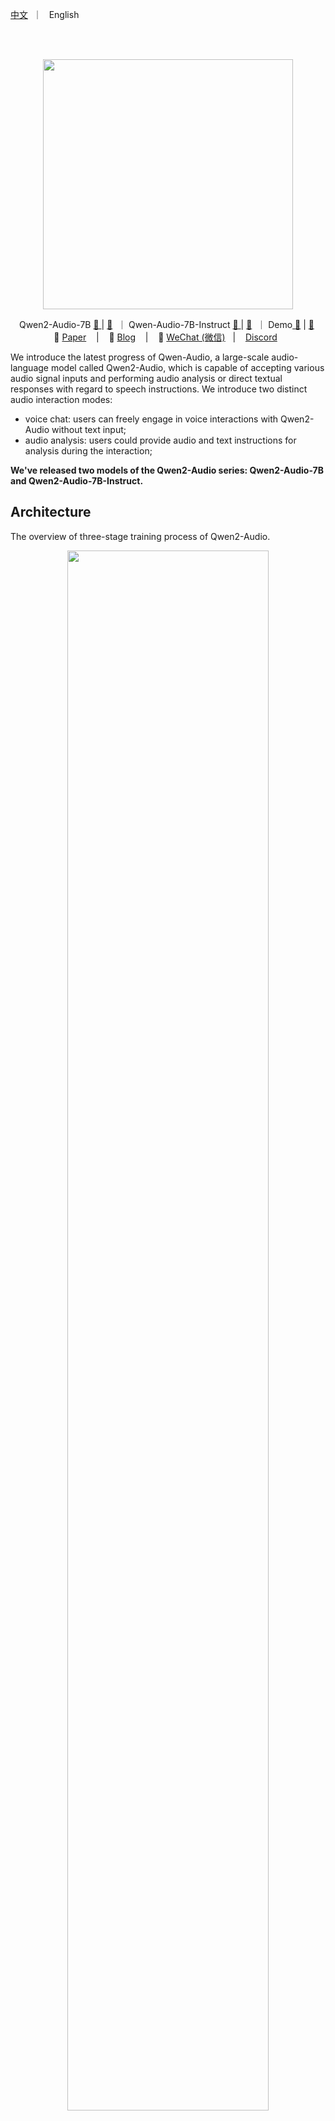 <p align="left">
        <a href="README_CN.md">中文</a> &nbsp｜ &nbsp English&nbsp&nbsp
</p>
<br><br>

<p align="center">
    <img src="https://qianwen-res.oss-cn-beijing.aliyuncs.com/assets/blog/qwenaudio/qwen2audio_logo.png" width="400"/>
<p>

<p align="center">
Qwen2-Audio-7B <a href="https://modelscope.cn/models/qwen/Qwen2-Audio-7B">🤖 </a> | <a href="https://huggingface.co/Qwen/Qwen2-Audio-7B">🤗</a>&nbsp ｜ Qwen-Audio-7B-Instruct <a href="https://modelscope.cn/models/qwen/Qwen2-Audio-7B-Instruct">🤖 </a>| <a href="https://huggingface.co/Qwen/Qwen2-Audio-7B-Instruct">🤗</a>&nbsp ｜ Demo<a href="https://modelscope.cn/studios/qwen/Qwen2-Audio-Instruct-Demo"> 🤖</a> | <a href="https://huggingface.co/spaces/Qwen/Qwen2-Audio-Instruct-Demo">🤗</a>&nbsp
<br>
📑 <a href="https://arxiv.org/abs/2407.10759">Paper</a> &nbsp&nbsp | &nbsp&nbsp 📑 <a href="https://qwenlm.github.io/blog/qwen2-audio">Blog</a> &nbsp&nbsp | &nbsp&nbsp 💬 <a href="https://github.com/QwenLM/Qwen/blob/main/assets/wechat.png">WeChat (微信)</a>&nbsp&nbsp | &nbsp&nbsp <a href="https://discord.gg/CV4E9rpNSD">Discord</a>&nbsp&nbsp
</p>


We introduce the latest progress of Qwen-Audio, a large-scale audio-language model called Qwen2-Audio, which is capable of accepting various audio signal inputs and performing audio analysis or direct textual responses with regard to speech instructions. We introduce two distinct audio interaction modes:

* voice chat: users can freely engage in voice interactions with Qwen2-Audio without text input;
* audio analysis: users could provide audio and text instructions for analysis during the interaction;

**We've released two models of the Qwen2-Audio series: Qwen2-Audio-7B and Qwen2-Audio-7B-Instruct.**

## Architecture

The overview of three-stage training process of Qwen2-Audio.

<p align="center">
    <img src="assets/framework.png" width="80%"/>
<p>

## News and Updates
* 2024.8.9 🎉 We released the checkpoints of both `Qwen2-Audio-7B` and `Qwen2-Audio-7B-Instruct` on ModelScope and Hugging Face.
* 2024.7.15 🎉 We released the paper of **Qwen2-Audio**, introducing the relevant model structure, training methods, and model performance. Check our [report](https://arxiv.org/abs/2407.10759) for details!
* 2023.11.30 🔥  We released the **Qwen-Audio** series.

<br>

## Evaluation
We evaluated the Qwen2-Audio's abilities on 13 standard benchmarks as follows:
<table><thead><tr><th>Task</th><th>Description</th><th>Dataset</th><th>Split</th><th>Metric</th></tr></thead><tbody><tr><td rowspan="4">ASR</td><td rowspan="4">Automatic Speech Recognition</td><td>Fleurs</td><td>dev | test</td><td rowspan="4">WER</td></tr><tr><td>Aishell2</td><td>test</td></tr><tr><td>Librispeech</td><td>dev | test</td></tr><tr><td>Common Voice</td><td>dev | test</td></tr><tr><td>S2TT</td><td>Speech-to-Text Translation</td><td>CoVoST2</td><td>test</td><td>BLEU </td></tr><tr><td>SER</td><td>Speech Emotion Recognition</td><td>Meld</td><td>test</td><td>ACC</td></tr><tr><td>VSC</td><td>Vocal Sound Classification</td><td>VocalSound</td><td>test</td><td>ACC</td></tr><tr><td rowspan="4"><a href="https://github.com/OFA-Sys/AIR-Bench">AIR-Bench</a><br></td><td>Chat-Benchmark-Speech</td><td>Fisher<br>SpokenWOZ<br>IEMOCAP<br>Common voice</td><td>dev | test</td><td>GPT-4 Eval</td></tr><tr><td>Chat-Benchmark-Sound</td><td>Clotho</td><td>dev | test</td><td>GPT-4 Eval</td></tr>
<tr><td>Chat-Benchmark-Music</td><td>MusicCaps</td><td>dev | test</td><td>GPT-4 Eval</td></tr><tr><td>Chat-Benchmark-Mixed-Audio</td><td>Common voice<br>AudioCaps<br>MusicCaps</td><td>dev | test</td><td>GPT-4 Eval</td></tr></tbody></table>


The below is the overal performance:
<p align="center">
    <img src="assets/radar_compare_qwen_audio.png" width="70%"/>
<p>

The details of evaluation are as follows:
<br>
<b>(Note: The evaluation results we present are based on the initial model of the original training framework. However, the scores showed some fluctuations after converting the framework to Huggingface. Here, we present our complete evaluation results, starting with the initial model results from the paper.)</b>

<table><thead><tr><th rowspan="2">Task</th><th rowspan="2">Dataset</th><th rowspan="2">Model</th><th colspan="2">Performance</th></tr><tr><th>Metrics</th><th>Results</th></tr></thead><tbody><tr><td rowspan="15">ASR</td><td rowspan="7"><b>Librispeech</b><br>dev-clean | dev-other | <br>test-clean | test-other</td><td>SpeechT5</td><td rowspan="7">WER </td><td>2.1 | 5.5 | 2.4 | 5.8</td></tr><tr><td>SpeechNet</td><td>- | - | 30.7 | -</td></tr><tr><td>SLM-FT</td><td>- | - | 2.6 | 5.0</td></tr><tr><td>SALMONN</td><td>- | - | 2.1 | 4.9</td></tr><tr><td>SpeechVerse</td><td>- | - | 2.1 | 4.4</td></tr><tr><td>Qwen-Audio</td><td>1.8 | 4.0 | 2.0 | 4.2</td></tr><tr><td>Qwen2-Audio</td><td><b>1.3 | 3.4 | 1.6 | 3.6</b></td></tr><tr><td rowspan="2"><b>Common Voice 15</b> <br>en | zh | yue | fr</td><td>Whisper-large-v3</td><td rowspan="2">WER </td><td>9.3 | 12.8 | 10.9 | 10.8</td></tr><tr><td>Qwen2-Audio</td><td><b>8.6 | 6.9 | 5.9 | 9.6</b></td></tr>
<tr><td rowspan="2"><b>Fleurs</b> <br>zh</td><td>Whisper-large-v3</td><td rowspan="2">WER </td><td>7.7</td></tr><tr><td>Qwen2-Audio</td><td><b>7.5</b></td></tr><tr><td rowspan="4"><b>Aishell2</b> <br>Mic | iOS | Android</td><td>MMSpeech-base</td><td rowspan="4">WER </td><td>4.5 | 3.9 | 4.0</td></tr><tr><td>Paraformer-large</td><td>- | <b>2.9</b> | -</td></tr><tr><td>Qwen-Audio</td><td>3.3 | 3.1 | 3.3</td></tr><tr><td>Qwen2-Audio</td><td><b>3.0</b> | 3.0 | <b>2.9</b></td></tr><tr><td rowspan="8">S2TT</td><td rowspan="5"><b>CoVoST2</b> <br>en-de | de-en | <br>en-zh | zh-en</td><td>SALMONN</td><td rowspan="5">BLEU </td><td>18.6 | - | 33.1 | -</td></tr><tr><td>SpeechLLaMA</td><td>- | 27.1 | - | 12.3</td></tr><tr><td>BLSP</td><td>14.1 | - | - | -</td></tr><tr><td>Qwen-Audio</td><td>25.1 | 33.9 | 41.5 | 15.7</td></tr><tr><td>Qwen2-Audio</td><td><b>29.9 | 35.2 | 45.2 | 24.4</b></td></tr>
<tr><td rowspan="3"><b>CoVoST2</b> <br>es-en | fr-en | it-en |</td><td>SpeechLLaMA</td><td rowspan="3">BLEU </td><td>27.9 | 25.2 | 25.9</td></tr><tr><td>Qwen-Audio</td><td>39.7 | <b>38.5</b> | 36.0</td></tr><tr><td>Qwen2-Audio</td><td><b>40.0 | 38.5 | 36.3</b></td></tr><tr><td rowspan="3">SER</td><td rowspan="3"><b>Meld</b></td><td>WavLM-large</td><td rowspan="3">ACC </td><td>0.542</td></tr><tr><td>Qwen-Audio</td><td><b>0.557</b></td></tr><tr><td>Qwen2-Audio</td><td>0.553</td></tr><tr><td rowspan="4">VSC</td><td rowspan="4"><b>VocalSound</b></td><td>CLAP</td><td rowspan="4">ACC </td><td>0.4945</td></tr><tr><td>Pengi</td><td>0.6035</td></tr><tr><td>Qwen-Audio</td><td>0.9289</td></tr><tr><td>Qwen2-Audio</td><td><b>0.9392</b></td></tr>
<tr><td>AIR-Bench <br></td><td><b>Chat Benchmark</b><br>Speech | Sound |<br> Music | Mixed-Audio</td><td>SALMONN<br>BLSP<br>Pandagpt<br>Macaw-LLM<br>SpeechGPT<br>Next-gpt<br>Qwen-Audio<br>Gemini-1.5-pro<br>Qwen2-Audio</td><td>GPT-4 </td><td>6.16 | 6.28 | 5.95 | 6.08<br>6.17 | 5.55 | 5.08 | 5.33<br>3.58 | 5.46 | 5.06 | 4.25<br>0.97 | 1.01 | 0.91 | 1.01<br>1.57 | 0.95 | 0.95 | 4.13<br>3.86 | 4.76 | 4.18 | 4.13<br>6.47 | 6.95 | 5.52 | 6.08<br>6.97 | 5.49 | 5.06 | 5.27<br><b>7.18 | 6.99 | 6.79 | 6.77</b></td></tr></tbody></table>

<b>(Second is after converting huggingface)</b>

<table><thead><tr><th rowspan="2">Task</th><th rowspan="2">Dataset</th><th rowspan="2">Model</th><th colspan="2">Performance</th></tr><tr><th>Metrics</th><th>Results</th></tr></thead><tbody><tr><td rowspan="15">ASR</td><td rowspan="7"><b>Librispeech</b><br>dev-clean | dev-other | <br>test-clean | test-other</td><td>SpeechT5</td><td rowspan="7">WER </td><td>2.1 | 5.5 | 2.4 | 5.8</td></tr><tr><td>SpeechNet</td><td>- | - | 30.7 | -</td></tr><tr><td>SLM-FT</td><td>- | - | 2.6 | 5.0</td></tr><tr><td>SALMONN</td><td>- | - | 2.1 | 4.9</td></tr><tr><td>SpeechVerse</td><td>- | - | 2.1 | 4.4</td></tr><tr><td>Qwen-Audio</td><td>1.8 | 4.0 | 2.0 | 4.2</td></tr><tr><td>Qwen2-Audio</td><td><b>1.7 | 3.6 | 1.7 | 4.0</b></td></tr><tr><td rowspan="2"><b>Common Voice 15</b> <br>en | zh | yue | fr</td><td>Whisper-large-v3</td><td rowspan="2">WER </td><td>9.3 | 12.8 | 10.9 | 10.8</td></tr><tr><td>Qwen2-Audio</td><td><b>8.7 | 6.5 | 5.9 | 9.6</b></td></tr>
<tr><td rowspan="2"><b>Fleurs</b> <br>zh</td><td>Whisper-large-v3</td><td rowspan="2">WER </td><td>7.7</td></tr><tr><td>Qwen2-Audio</td><td><b>7.0</b></td></tr><tr><td rowspan="4"><b>Aishell2</b> <br>Mic | iOS | Android</td><td>MMSpeech-base</td><td rowspan="4">WER </td><td>4.5 | 3.9 | 4.0</td></tr><tr><td>Paraformer-large</td><td>- | <b>2.9</b> | -</td></tr><tr><td>Qwen-Audio</td><td>3.3 | 3.1 | 3.3</td></tr><tr><td>Qwen2-Audio</td><td><b>3.2</b> | 3.1 | <b>2.9</b></td></tr><tr><td rowspan="8">S2TT</td><td rowspan="5"><b>CoVoST2</b> <br>en-de | de-en | <br>en-zh | zh-en</td><td>SALMONN</td><td rowspan="5">BLEU </td><td>18.6 | - | 33.1 | -</td></tr><tr><td>SpeechLLaMA</td><td>- | 27.1 | - | 12.3</td></tr><tr><td>BLSP</td><td>14.1 | - | - | -</td></tr><tr><td>Qwen-Audio</td><td>25.1 | <b>33.9</b> | 41.5 | 15.7</td></tr><tr><td>Qwen2-Audio</td><td><b>29.6</b> | 33.6 | <b>45.6</b> | <b>24.0</b></td></tr>
<tr><td rowspan="3"><b>CoVoST2</b> <br>es-en | fr-en | it-en |</td><td>SpeechLLaMA</td><td rowspan="3">BLEU </td><td>27.9 | 25.2 | 25.9</td></tr><tr><td>Qwen-Audio</td><td><b>39.7 | 38.5 | 36.0</b></td></tr><tr><td>Qwen2-Audio</td><td>38.7 | 37.2 | 35.2</td></tr><tr><td rowspan="3">SER</td><td rowspan="3"><b>Meld</b></td><td>WavLM-large</td><td rowspan="3">ACC </td><td>0.542</td></tr><tr><td>Qwen-Audio</td><td><b>0.557</b></td></tr><tr><td>Qwen2-Audio</td><td>0.535</td></tr><tr><td rowspan="4">VSC</td><td rowspan="4"><b>VocalSound</b></td><td>CLAP</td><td rowspan="4">ACC </td><td>0.4945</td></tr><tr><td>Pengi</td><td>0.6035</td></tr><tr><td>Qwen-Audio</td><td>0.9289</td></tr><tr><td>Qwen2-Audio</td><td><b>0.9395</b></td></tr>
<tr><td>AIR-Bench <br></td><td><b>Chat Benchmark</b><br>Speech | Sound |<br> Music | Mixed-Audio</td><td>SALMONN<br>BLSP<br>Pandagpt<br>Macaw-LLM<br>SpeechGPT<br>Next-gpt<br>Qwen-Audio<br>Gemini-1.5-pro<br>Qwen2-Audio</td><td>GPT-4 </td><td>6.16 | 6.28 | 5.95 | 6.08<br>6.17 | 5.55 | 5.08 | 5.33<br>3.58 | 5.46 | 5.06 | 4.25<br>0.97 | 1.01 | 0.91 | 1.01<br>1.57 | 0.95 | 0.95 | 4.13<br>3.86 | 4.76 | 4.18 | 4.13<br>6.47 | <b>6.95</b> | 5.52 | 6.08<br>6.97 | 5.49 | 5.06 | 5.27<br><b>7.24</b> | 6.83 | <b>6.73</b> | <b>6.42</b></td></tr></tbody></table>


We have provided **all** evaluation scripts to reproduce our results. Please refer to [eval_audio/EVALUATION.md](eval_audio/EVALUATION.md) for details.

## Requirements
The code of Qwen2-Audio has been in the latest Hugging face transformers and we advise you to build from source with command `pip install git+https://github.com/huggingface/transformers`, or you might encounter the following error:
```
KeyError: 'qwen2-audio'
```

## Quickstart
Below, we provide simple examples to show how to use Qwen2-Audio and Qwen2-Audio-Instruct with 🤗 Transformers.
Before running the code, make sure you have setup the environment and installed the required packages. Make sure you meet the above requirements, and then install the dependent libraries.
Now you can start with ModelScope or Transformers. Qwen2-Audio models currently perform best with audio clips under 30 seconds.
#### 🤗 Transformers
In the following, we demonstrate how to use `Qwen2-Audio-7B-Instruct` for the inference, supporting both voice chat and audio analysis modes. Note that we have used the ChatML format for dialog, in this demo we show how to leverage `apply_chat_template` for this purpose.

##### Voice Chat Inference
In the voice chat mode, users can freely engage in voice interactions with Qwen2-Audio without text input:
```python
from io import BytesIO
from urllib.request import urlopen
import librosa
from transformers import Qwen2AudioForConditionalGeneration, AutoProcessor

processor = AutoProcessor.from_pretrained("Qwen/Qwen2-Audio-7B-Instruct")
model = Qwen2AudioForConditionalGeneration.from_pretrained("Qwen/Qwen2-Audio-7B-Instruct", device_map="auto")

conversation = [
    {"role": "user", "content": [
        {"type": "audio", "audio_url": "https://qianwen-res.oss-cn-beijing.aliyuncs.com/Qwen2-Audio/audio/guess_age_gender.wav"},
    ]},
    {"role": "assistant", "content": "Yes, the speaker is female and in her twenties."},
    {"role": "user", "content": [
        {"type": "audio", "audio_file": "path/to/local/translate_to_chinese.wav"},
    ]},
]

text = processor.apply_chat_template(conversation, add_generation_prompt=True, tokenize=False)

audios = []
for message in conversation:
    if isinstance(message["content"], list):
        for ele in message["content"]:
            if ele["type"] == "audio":
                if "audio_url" in ele:
                    audios.append(librosa.load(
                        BytesIO(urlopen(ele['audio_url']).read()), 
                        sr=processor.feature_extractor.sampling_rate)[0]
                    )
                elif "audio_file" in ele:
                    audios.append(librosa.load(
                        ele['audio_file'], 
                        sr=processor.feature_extractor.sampling_rate)[0]
                    )

inputs = processor(text=text, audios=audios, return_tensors="pt", padding=True)
inputs.input_ids = inputs.input_ids.to("cuda")

generate_ids = model.generate(**inputs, max_length=256)
generate_ids = generate_ids[:, inputs.input_ids.size(1):]

response = processor.batch_decode(generate_ids, skip_special_tokens=True, clean_up_tokenization_spaces=False)[0]

print(response)
```

##### Audio Analysis Inference
In the audio analysis, users could provide both audio and text instructions for analysis:
```python
from io import BytesIO
from urllib.request import urlopen
import librosa
from transformers import Qwen2AudioForConditionalGeneration, AutoProcessor

processor = AutoProcessor.from_pretrained("Qwen/Qwen2-Audio-7B-Instruct")
model = Qwen2AudioForConditionalGeneration.from_pretrained("Qwen/Qwen2-Audio-7B-Instruct", device_map="auto")

conversation = [
    {'role': 'system', 'content': 'You are a helpful assistant.'}, 
    {"role": "user", "content": [
        {"type": "audio", "audio_url": "https://qianwen-res.oss-cn-beijing.aliyuncs.com/Qwen2-Audio/audio/glass-breaking-151256.mp3"},
        {"type": "text", "text": "What's that sound?"},
    ]},
    {"role": "assistant", "content": "It is the sound of glass shattering."},
    {"role": "user", "content": [
        {"type": "text", "text": "What can you do when you hear that?"},
    ]},
    {"role": "assistant", "content": "Stay alert and cautious, and check if anyone is hurt or if there is any damage to property."},
    {"role": "user", "content": [
        {"type": "audio", "audio_file": "path/to/local/1272-128104-0000.flac"},
        {"type": "text", "text": "What does the person say?"},
    ]},
]

text = processor.apply_chat_template(conversation, add_generation_prompt=True, tokenize=False)

audios = []
for message in conversation:
    if isinstance(message["content"], list):
        for ele in message["content"]:
            if ele["type"] == "audio":
                if "audio_url" in ele:
                    audios.append(
                        librosa.load(
                            BytesIO(urlopen(ele['audio_url']).read()), 
                            sr=processor.feature_extractor.sampling_rate)[0]
                    )
                elif "audio_file" in ele:
                    audios.append(
                        librosa.load(
                            ele['audio_file'], 
                            sr=processor.feature_extractor.sampling_rate)[0]
                    )

inputs = processor(text=text, audios=audios, return_tensors="pt", padding=True)
inputs.input_ids = inputs.input_ids.to("cuda")

generate_ids = model.generate(**inputs, max_length=256)
generate_ids = generate_ids[:, inputs.input_ids.size(1):]

response = processor.batch_decode(generate_ids, skip_special_tokens=True, clean_up_tokenization_spaces=False)[0]

print(response)
```

##### Batch Inference
We also support batch inference:
```python
from io import BytesIO
from urllib.request import urlopen
import librosa
from transformers import Qwen2AudioForConditionalGeneration, AutoProcessor

processor = AutoProcessor.from_pretrained("Qwen/Qwen2-Audio-7B-Instruct")
model = Qwen2AudioForConditionalGeneration.from_pretrained("Qwen/Qwen2-Audio-7B-Instruct", device_map="auto")

conversation1 = [
    {"role": "user", "content": [
        {"type": "audio", "audio_url": "https://qianwen-res.oss-cn-beijing.aliyuncs.com/Qwen2-Audio/audio/glass-breaking-151256.mp3"},
        {"type": "text", "text": "What's that sound?"},
    ]},
    {"role": "assistant", "content": "It is the sound of glass shattering."},
    {"role": "user", "content": [
        {"type": "audio", "audio_url": "https://qianwen-res.oss-cn-beijing.aliyuncs.com/Qwen2-Audio/audio/f2641_0_throatclearing.wav"},
        {"type": "text", "text": "What can you hear?"},
    ]}
]

conversation2 = [
    {"role": "user", "content": [
        {"type": "audio", "audio_file": "path/to/local/1272-128104-0000.flac"},
        {"type": "text", "text": "What does the person say?"},
    ]},
]

conversations = [conversation1, conversation2]

text = [processor.apply_chat_template(conversation, add_generation_prompt=True, tokenize=False) for conversation in conversations]

audios = []
for conversation in conversations:
    for message in conversation:
        if isinstance(message["content"], list):
            for ele in message["content"]:
                if ele["type"] == "audio":
                    if "audio_url" in ele:
                        audios.append(
                            librosa.load(
                                BytesIO(urlopen(ele['audio_url']).read()), 
                                sr=processor.feature_extractor.sampling_rate)[0]
                        )
                    elif "audio_file" in ele:
                        audios.append(
                            librosa.load(
                                ele['audio_file'], 
                                sr=processor.feature_extractor.sampling_rate)[0]
                        )


inputs = processor(text=text, audios=audios, return_tensors="pt", padding=True)
inputs['input_ids'] = inputs['input_ids'].to("cuda")
inputs.input_ids = inputs.input_ids.to("cuda")

generate_ids = model.generate(**inputs, max_length=256)
generate_ids = generate_ids[:, inputs.input_ids.size(1):]

response = processor.batch_decode(generate_ids, skip_special_tokens=True, clean_up_tokenization_spaces=False)
```
Running Qwen2-Audio pretrained base model is also simple.
```python
from io import BytesIO
from urllib.request import urlopen
import librosa
from transformers import AutoProcessor, Qwen2AudioForConditionalGeneration

model = Qwen2AudioForConditionalGeneration.from_pretrained("Qwen/Qwen2-Audio-7B" ,trust_remote_code=True)
processor = AutoProcessor.from_pretrained("Qwen/Qwen2-Audio-7B" ,trust_remote_code=True)

prompt = "<|audio_bos|><|AUDIO|><|audio_eos|>Generate the caption in English:"
audio_source = {"audio_url": "https://qianwen-res.oss-cn-beijing.aliyuncs.com/Qwen-Audio/glass-breaking-151256.mp3"}  # you can replace with local file path, eg: {"audio_file": "path/to/local/file.wav"}

if "audio_url" in audio_source:
    audio, sr = librosa.load(BytesIO(urlopen(audio_source["audio_url"]).read()), sr=processor.feature_extractor.sampling_rate)
elif "audio_file" in audio_source:
    audio, sr = librosa.load(audio_source["audio_file"], sr=processor.feature_extractor.sampling_rate)

inputs = processor(text=prompt, audios=audio, return_tensors="pt")

generated_ids = model.generate(**inputs, max_length=256)
generated_ids = generated_ids[:, inputs.input_ids.size(1):]
response = processor.batch_decode(generated_ids, skip_special_tokens=True, clean_up_tokenization_spaces=False)[0]
```
#### 🤖 ModelScope
We strongly advise users especially those in mainland China to use ModelScope. `snapshot_download` can help you solve issues concerning downloading checkpoints.
## Demo
### Web UI
We provide code for users to build a web UI demo. Before you start, make sure you install the following packages:
```
pip install -r requirements_web_demo.txt
```
Then run the command below and click on the generated link:
```
python demo/web_demo_audio.py
```
<br>

## demos 
More impressive cases will be updated on our blog at [Qwen's blog](https://qwenlm.github.io/blog/qwen2-audio).

## We Are Hiring

If you are interested in joining us as full-time or intern, please contact us at `qwen_audio@list.alibaba-inc.com`.
<br>

## License Agreement

Check the license of each model inside its HF repo. It is NOT necessary for you to submit a request for commercial usage.
<br>

## Citation

If you find our paper and code useful in your research, please consider giving a star :star: and citation :pencil: :)

```BibTeX
@article{Qwen-Audio,
  title={Qwen-Audio: Advancing Universal Audio Understanding via Unified Large-Scale Audio-Language Models},
  author={Chu, Yunfei and Xu, Jin and Zhou, Xiaohuan and Yang, Qian and Zhang, Shiliang and Yan, Zhijie  and Zhou, Chang and Zhou, Jingren},
  journal={arXiv preprint arXiv:2311.07919},
  year={2023}
}
```

```BibTeX
@article{Qwen2-Audio,
  title={Qwen2-Audio Technical Report},
  author={Chu, Yunfei and Xu, Jin and Yang, Qian and Wei, Haojie and Wei, Xipin and Guo,  Zhifang and Leng, Yichong and Lv, Yuanjun and He, Jinzheng and Lin, Junyang and Zhou, Chang and Zhou, Jingren},
  journal={arXiv preprint arXiv:2407.10759},
  year={2024}
}
```
<br>

## Contact Us

If you are interested to leave a message to either our research team or product team, feel free to send an email to `qianwen_opensource@alibabacloud.com`.


